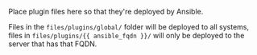 Place plugin files here so that they're deployed by Ansible.

Files in the `files/plugins/global/` folder will be deployed to all systems, files in `files/plugins/{{ ansible_fqdn }}/` will only be deployed to the server that has that FQDN.
